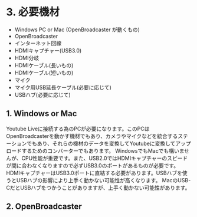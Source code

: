 # 3. 必要機材

- Windows PC or Mac (OpenBroadcaster が動くもの)
- OpenBroadcaster
- インターネット回線
- HDMIキャプチャー(USB3.0)
- HDMI分岐
- HDMIケーブル(長いもの)
- HDMIケーブル(短いもの)
- マイク
- マイク用USB延長ケーブル(必要に応じて)
- USBハブ(必要に応じて)

## 1. Windows or Mac

Youtube Liveに接続する為のPCが必要になります。このPCはOpenBroadcasterを動かす機材でもあり、カメラやマイクなどを統合するステーションでもあり、それらの機材のデータを変換してYoutubeに変換してアップロードするためのコンバーターでもあります。
WindowsでもMacでも構いませんが、CPU性能が重要です。また、USB2.0ではHDMIキャプチャーのスピードが間に合わなくなりますので必ずUSB3.0のポートがあるものが必要です。HDMIキャプチャーはUSB3.0ポートに直結する必要があります。USBハブを使うとUSBハブの影響により上手く動かない可能性が高くなります。
MacのUSB-CだとUSBハブをつかうことがありますが、上手く動かない可能性があります。

## 2. OpenBroadcaster


